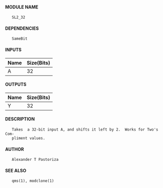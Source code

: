 #### MODULE NAME
       SL2_32

#### DEPENDENCIES
       SameBit

#### INPUTS
Name | Size(Bits)
-----|------------
A   |     32     

#### OUTPUTS
Name | Size(Bits)
-----|------------
Y   |     32     

#### DESCRIPTION
       Takes  a 32-bit input A, and shifts it left by 2.  Works for Two's Com-
       pliment values.

#### AUTHOR
       Alexander T Pastoriza

#### SEE ALSO
       qms(1), modclone(1)
